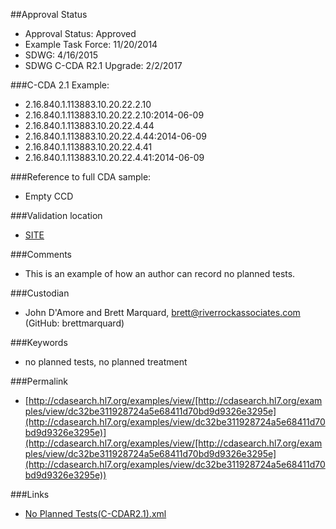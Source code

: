 ##Approval Status 

* Approval Status: Approved
* Example Task Force: 11/20/2014
* SDWG: 4/16/2015
* SDWG C-CDA R2.1 Upgrade: 2/2/2017

###C-CDA 2.1 Example: 
* 2.16.840.1.113883.10.20.22.2.10
* 2.16.840.1.113883.10.20.22.2.10:2014-06-09
* 2.16.840.1.113883.10.20.22.4.44
* 2.16.840.1.113883.10.20.22.4.44:2014-06-09
* 2.16.840.1.113883.10.20.22.4.41
* 2.16.840.1.113883.10.20.22.4.41:2014-06-09

###Reference to full CDA sample:
* Empty CCD

###Validation location

* [SITE](https://sitenv.org/c-cda-validator)

###Comments

* This is an example of how an author can record no planned tests.

###Custodian

* John D'Amore and Brett Marquard, brett@riverrockassociates.com (GitHub: brettmarquard)

###Keywords

* no planned tests, no planned treatment


###Permalink 

* [http://cdasearch.hl7.org/examples/view/[http://cdasearch.hl7.org/examples/view/dc32be311928724a5e68411d70bd9d9326e3295e](http://cdasearch.hl7.org/examples/view/dc32be311928724a5e68411d70bd9d9326e3295e)](http://cdasearch.hl7.org/examples/view/[http://cdasearch.hl7.org/examples/view/dc32be311928724a5e68411d70bd9d9326e3295e](http://cdasearch.hl7.org/examples/view/dc32be311928724a5e68411d70bd9d9326e3295e))

###Links 

* [No Planned Tests(C-CDAR2.1).xml](https://github.com/HL7/C-CDA-Examples/tree/master/Plan%20of%20Treatment/No%20Planned%20Tests/No%20Planned%20Tests%28C-CDAR2.1%29.xml)
